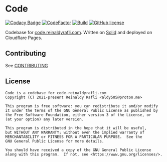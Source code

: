 # Code

[![Codacy Badge](https://app.codacy.com/project/badge/Grade/9d8edaee380a43bcb89a28222c34a4b0)](https://www.codacy.com/gh/aldy505/code/dashboard?utm_source=github.com&amp;utm_medium=referral&amp;utm_content=aldy505/code&amp;utm_campaign=Badge_Grade) [![CodeFactor](https://www.codefactor.io/repository/github/aldy505/code/badge)](https://www.codefactor.io/repository/github/aldy505/code) [![Build](https://github.com/aldy505/code/actions/workflows/ci.yml/badge.svg)](https://github.com/aldy505/code/actions/workflows/ci.yml) [![GitHub license](https://img.shields.io/github/license/aldy505/code)](https://github.com/aldy505/code)

Codebase for [code.reinaldyrafli.com](https://code.reinaldyrafli.com). Written on [Solid](https://www.solidjs.com) and deployed on Cloudflare Pages.

## Contributing

See [CONTRIBUTING](https://github.com/aldy505/code/blob/master/CONTRIBUTING.md)

## License

```
Code is a codebase for code.reinaldyrafli.com
Copyright (C) 2021-present Reinaldy Rafli <aldy505@proton.me>

This program is free software: you can redistribute it and/or modify
it under the terms of the GNU General Public License as published by
the Free Software Foundation, either version 3 of the License, or
(at your option) any later version.

This program is distributed in the hope that it will be useful,
but WITHOUT ANY WARRANTY; without even the implied warranty of
MERCHANTABILITY or FITNESS FOR A PARTICULAR PURPOSE.  See the
GNU General Public License for more details.

You should have received a copy of the GNU General Public License
along with this program.  If not, see <https://www.gnu.org/licenses/>.
```
